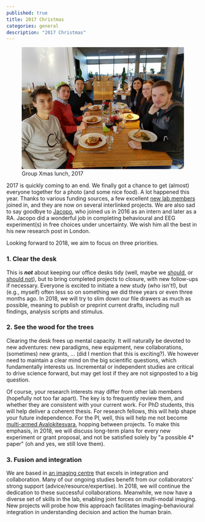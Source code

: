 ```yaml
---
published: true
title: 2017 Christmas
categories: general
description: "2017 Christmas"
---
```


<figure  class="center">
	<a href="/images/photo/2017Xmas.jpg"><img src="/images/photo/2017Xmas.jpg" alt=""></a>
	<figcaption>Group Xmas lunch, 2017</figcaption>
</figure>

2017 is quickly coming to an end. We finally got a chance to get (almost) everyone together for a photo (and some nice food). A lot happened this year. Thanks to various funding sources, a few excellent [new lab members](/people) joined in, and they are now on several interlinked projects. We are also sad to say goodbye to [Jacopo](/people/jacopo_barone), who joined us in 2016 as an intern and later as a RA. Jacopo did a wonderful job in completing behavioural and EEG experiment(s) in free choices under uncertainty. We wish him all the best in his new research post in London.

Looking forward to 2018, we aim to focus on three priorities.

### 1. Clear the desk
This is **_not_** about keeping our office desks tidy (well, maybe we [should](https://www.cleverism.com/clean-desk-policy-drives-productivity-creativity/), or [should not](https://ideas.ted.com/why-every-office-should-scrap-its-clean-desk-policy/)), but to bring completed projects to closure, with new follow-ups if necessary. Everyone is excited to initiate a new study (who isn't!), but (e.g., myself) often less so  on something we did three years or even three months ago. In 2018, we will try to slim down our file drawers as much as possible, meaning to publish or preprint current drafts, including null findings, analysis scripts and stimulus.

### 2. See the wood for the trees
Clearing the desk frees up mental capacity. It will naturally be devoted to new adventures: new paradigms, new equipment, new collaborations, (sometimes) new grants, ... (did I mention that this is exciting?). We however need to maintain a clear mind on the big scientific questions, which fundamentally interests us. Incremental or independent studies are critical to drive science forward, but may get lost if they are not signposted to a big question. 

Of course, your research interests may differ from other lab members (hopefully not too far apart). The key is to frequently review them, and whether they are consistent with your current work. For PhD students, this will help deliver a coherent thesis. For research fellows, this will help shape your future independence. For the PI, well, this will help me not become [multi-armed Avalokitesvara](https://en.wikipedia.org/wiki/Avalokite%C5%9Bvara#Thousand-armed_Avalokite%C5%9Bvara), hopping between projects. To make this emphasis, in 2018, we will discuss long-term plans for every new experiment or grant proposal, and not be satisfied solely by "a possible 4* paper" (oh and yes, we still love them).

### 3. Fusion and integration
We are based in [an imaging centre](https://sites.cardiff.ac.uk/cubric) that excels in integration and collaboration. Many of our ongoing studies benefit from our collaborators' strong support (advice/resource/expertise). In 2018, we will continue the dedication to these successful collaborations. Meanwhile, we now have a diverse set of skills in the lab, enabling joint forces on multi-modal imaging. New projects will probe how this approach facilitates imaging-behavioural integration in understanding decision and action the human brain.
